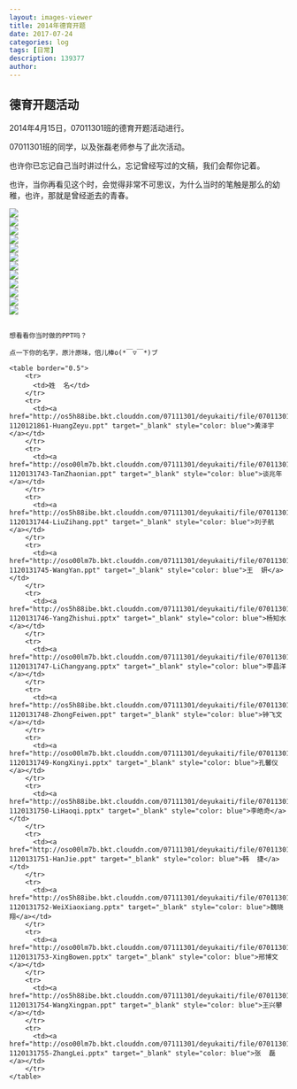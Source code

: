 ```yaml
---
layout: images-viewer
title: 2014年德育开题
date: 2017-07-24
categories: log
tags: [日常]
description: 139377
author: 
---
```




## 德育开题活动

2014年4月15日，07011301班的德育开题活动进行。

07011301班的同学，以及张磊老师参与了此次活动。

也许你已忘记自己当时讲过什么，忘记曾经写过的文稿，我们会帮你记着。

也许，当你再看见这个时，会觉得非常不可思议，为什么当时的笔触是那么的幼稚，也许，那就是曾经逝去的青春。



<div class="gallery">
	<div><a href="http://os5h88ibe.bkt.clouddn.com/07111301/deyukaiti/images/img1.jpg"><img src="http://os5h88ibe.bkt.clouddn.com/07111301/deyukaiti/images/img1.jpg" /></a></div>
	<div><a href="http://oso00lm7b.bkt.clouddn.com/07111301/deyukaiti/images/img2.jpg"><img src="http://oso00lm7b.bkt.clouddn.com/07111301/deyukaiti/images/img2.jpg" /></a></div>
	<div><a href="http://os5h88ibe.bkt.clouddn.com/07111301/deyukaiti/images/img3.jpg"><img src="http://os5h88ibe.bkt.clouddn.com/07111301/deyukaiti/images/img3.jpg" /></a></div>
	<div><a href="http://oso00lm7b.bkt.clouddn.com/07111301/deyukaiti/images/img4.jpg"><img src="http://oso00lm7b.bkt.clouddn.com/07111301/deyukaiti/images/img4.jpg" /></a></div>
	<div><a href="http://os5h88ibe.bkt.clouddn.com/07111301/deyukaiti/images/img5.jpg"><img src="http://os5h88ibe.bkt.clouddn.com/07111301/deyukaiti/images/img5.jpg" /></a></div>
	<div><a href="http://oso00lm7b.bkt.clouddn.com/07111301/deyukaiti/images/img6.jpg"><img src="http://oso00lm7b.bkt.clouddn.com/07111301/deyukaiti/images/img6.jpg" /></a></div>
	<div><a href="http://os5h88ibe.bkt.clouddn.com/07111301/deyukaiti/images/img7.jpg"><img src="http://os5h88ibe.bkt.clouddn.com/07111301/deyukaiti/images/img7.jpg" /></a></div>
	<div><a href="http://oso00lm7b.bkt.clouddn.com/07111301/deyukaiti/images/img8.jpg"><img src="http://oso00lm7b.bkt.clouddn.com/07111301/deyukaiti/images/img8.jpg" /></a></div>
	<div><a href="http://os5h88ibe.bkt.clouddn.com/07111301/deyukaiti/images/img9.jpg"><img src="http://os5h88ibe.bkt.clouddn.com/07111301/deyukaiti/images/img9.jpg" /></a></div>
	<div><a href="http://oso00lm7b.bkt.clouddn.com/07111301/deyukaiti/images/img10.jpg"><img src="http://oso00lm7b.bkt.clouddn.com/07111301/deyukaiti/images/img10.jpg" /></a></div>
	<div><a href="http://os5h88ibe.bkt.clouddn.com/07111301/deyukaiti/images/img11.jpg"><img src="http://os5h88ibe.bkt.clouddn.com/07111301/deyukaiti/images/img11.jpg" /></a></div>
	<div><a href="http://oso00lm7b.bkt.clouddn.com/07111301/deyukaiti/images/img12.jpg"><img src="http://oso00lm7b.bkt.clouddn.com/07111301/deyukaiti/images/img12.jpg" /></a></div>
</div>



~~~///(^v^)\\\~~~

想看看你当时做的PPT吗？

点一下你的名字，原汁原味，倍儿棒o(*￣▽￣*)ブ

<table border="0.5">
	<tr>
	  <td>姓  名</td>
	</tr>
	<tr>
	  <td><a href="http://os5h88ibe.bkt.clouddn.com/07111301/deyukaiti/file/07011301-1120121861-HuangZeyu.ppt" target="_blank" style="color: blue">黄泽宇</a></td>
	</tr>
	<tr>
	  <td><a href="http://oso00lm7b.bkt.clouddn.com/07111301/deyukaiti/file/07011301-1120131743-TanZhaonian.ppt" target="_blank" style="color: blue">谈兆年</a></td>
	</tr>
	<tr>
	  <td><a href="http://os5h88ibe.bkt.clouddn.com/07111301/deyukaiti/file/07011301-1120131744-LiuZihang.ppt" target="_blank" style="color: blue">刘子航</a></td>
	</tr>
	<tr>
	  <td><a href="http://oso00lm7b.bkt.clouddn.com/07111301/deyukaiti/file/07011301-1120131745-WangYan.ppt" target="_blank" style="color: blue">王  妍</a></td>
	</tr>
	<tr>
	  <td><a href="http://os5h88ibe.bkt.clouddn.com/07111301/deyukaiti/file/07011301-1120131746-YangZhishui.pptx" target="_blank" style="color: blue">杨知水</a></td>
	</tr>
	<tr>
	  <td><a href="http://oso00lm7b.bkt.clouddn.com/07111301/deyukaiti/file/07011301-1120131747-LiChangyang.pptx" target="_blank" style="color: blue">李昌洋</a></td>
	</tr>
	<tr>
	  <td><a href="http://os5h88ibe.bkt.clouddn.com/07111301/deyukaiti/file/07011301-1120131748-ZhongFeiwen.ppt" target="_blank" style="color: blue">钟飞文</a></td>
	</tr>
	<tr>
	  <td><a href="http://oso00lm7b.bkt.clouddn.com/07111301/deyukaiti/file/07011301-1120131749-KongXinyi.pptx" target="_blank" style="color: blue">孔馨仪</a></td>
	</tr>
	<tr>
	  <td><a href="http://os5h88ibe.bkt.clouddn.com/07111301/deyukaiti/file/07011301-1120131750-LiHaoqi.pptx" target="_blank" style="color: blue">李皓奇</a></td>
	</tr>
	<tr>
	  <td><a href="http://oso00lm7b.bkt.clouddn.com/07111301/deyukaiti/file/07011301-1120131751-HanJie.ppt" target="_blank" style="color: blue">韩  捷</a></td>
	</tr>
	<tr>
	  <td><a href="http://os5h88ibe.bkt.clouddn.com/07111301/deyukaiti/file/07011301-1120131752-WeiXiaoxiang.pptx" target="_blank" style="color: blue">魏晓翔</a></td>
	</tr>
	<tr>
	  <td><a href="http://oso00lm7b.bkt.clouddn.com/07111301/deyukaiti/file/07011301-1120131753-XingBowen.pptx" target="_blank" style="color: blue">邢博文</a></td>
	</tr>
	<tr>
	  <td><a href="http://os5h88ibe.bkt.clouddn.com/07111301/deyukaiti/file/07011301-1120131754-WangXingpan.ppt" target="_blank" style="color: blue">王兴攀</a></td>
	</tr>
	<tr>
	  <td><a href="http://oso00lm7b.bkt.clouddn.com/07111301/deyukaiti/file/07011301-1120131755-ZhangLei.pptx" target="_blank" style="color: blue">张  磊</a></td>
	</tr>
</table>
